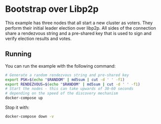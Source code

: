 # Bootstrap over Libp2p

This example has three nodes that all start a new cluster as voters.
They perform their initial leader election over libp2p.
All sides of the connection share a rendezvous string and a pre-shared key that is used to sign and verify election results and votes.

## Running

You can run the example with the following command:

```bash
# Generate a random rendezvous string and pre-shared key
export PSK=$(echo "$RANDOM" | md5sum | cut -d ' ' -f1)
export RENDEZVOUS=$(echo "$RANDOM" | md5sum | cut -d ' ' -f1)
# Start the nodes - this can take upwards of 30-60 seconds
# depending on the speed of the discovery mechanism
docker-compose up
```

Stop it with:

```bash
docker-compose down -v
```
